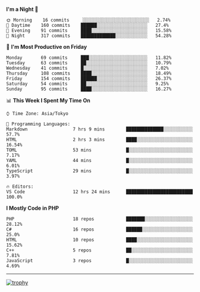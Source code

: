 <!--START_SECTION:waka-->
**I'm a Night 🦉** 

```text
🌞 Morning    16 commits     ░░░░░░░░░░░░░░░░░░░░░░░░░   2.74% 
🌆 Daytime    160 commits    ██████░░░░░░░░░░░░░░░░░░░   27.4% 
🌃 Evening    91 commits     ████░░░░░░░░░░░░░░░░░░░░░   15.58% 
🌙 Night      317 commits    █████████████░░░░░░░░░░░░   54.28%

```
📅 **I'm Most Productive on Friday** 

```text
Monday       69 commits     ███░░░░░░░░░░░░░░░░░░░░░░   11.82% 
Tuesday      63 commits     ██░░░░░░░░░░░░░░░░░░░░░░░   10.79% 
Wednesday    41 commits     █░░░░░░░░░░░░░░░░░░░░░░░░   7.02% 
Thursday     108 commits    ████░░░░░░░░░░░░░░░░░░░░░   18.49% 
Friday       154 commits    ██████░░░░░░░░░░░░░░░░░░░   26.37% 
Saturday     54 commits     ██░░░░░░░░░░░░░░░░░░░░░░░   9.25% 
Sunday       95 commits     ████░░░░░░░░░░░░░░░░░░░░░   16.27%

```


📊 **This Week I Spent My Time On** 

```text
⌚︎ Time Zone: Asia/Tokyo

💬 Programming Languages: 
Markdown                 7 hrs 9 mins        ██████████████░░░░░░░░░░░   57.7% 
HTML                     2 hrs 3 mins        ████░░░░░░░░░░░░░░░░░░░░░   16.54% 
TOML                     53 mins             █░░░░░░░░░░░░░░░░░░░░░░░░   7.17% 
YAML                     44 mins             █░░░░░░░░░░░░░░░░░░░░░░░░   6.01% 
TypeScript               29 mins             █░░░░░░░░░░░░░░░░░░░░░░░░   3.97%

🔥 Editors: 
VS Code                  12 hrs 24 mins      █████████████████████████   100.0%

```

**I Mostly Code in PHP** 

```text
PHP                      18 repos            ███████░░░░░░░░░░░░░░░░░░   28.12% 
C#                       16 repos            ██████░░░░░░░░░░░░░░░░░░░   25.0% 
HTML                     10 repos            ████░░░░░░░░░░░░░░░░░░░░░   15.62% 
C++                      5 repos             ██░░░░░░░░░░░░░░░░░░░░░░░   7.81% 
JavaScript               3 repos             █░░░░░░░░░░░░░░░░░░░░░░░░   4.69%

```



<!--END_SECTION:waka-->

---

[![trophy](https://github-profile-trophy.vercel.app/?username=Slime-hatena&theme=flat&no-bg=true&no-frame=true&column=8)](https://github.com/ryo-ma/github-profile-trophy)

<!--
**Slime-hatena/Slime-hatena** is a ✨ _special_ ✨ repository because its `README.md` (this file) appears on your GitHub profile.

Here are some ideas to get you started:

- 🔭 I’m currently working on ...
- 🌱 I’m currently learning ...
- 👯 I’m looking to collaborate on ...
- 🤔 I’m looking for help with ...
- 💬 Ask me about ...
- 📫 How to reach me: ...
- 😄 Pronouns: ...
- ⚡ Fun fact: ...
-->
